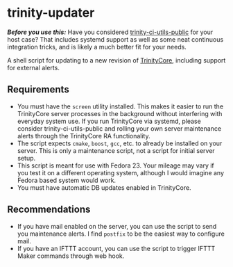 # trinity-updater
***Before you use this:*** Have you considered [trinity-ci-utils-public](https://github.com/aletson/trinity-ci-utils-public) for your host case? That includes systemd support as well as some neat continuous integration tricks, and is likely a much better fit for your needs. 

A shell script for updating to a new revision of [TrinityCore](http://github.com/trinitycore/trinitycore), including support for external alerts.

## Requirements
* You must have the `screen` utility installed. This makes it easier to run the TrinityCore server processes in the background without interfering with everyday system use. If you run TrinityCore via systemd, please consider trinity-ci-utils-public and rolling your own server maintenance alerts through the TrinityCore RA functionality.
* The script expects `cmake`, `boost`, `gcc`, etc. to already be installed on your server. This is only a maintenance script, not a script for initial server setup.
* This script is meant for use with Fedora 23. Your mileage may vary if you test it on a different operating system, although I would imagine any Fedora based system would work.
* You must have automatic DB updates enabled in TrinityCore.

## Recommendations
* If you have mail enabled on the server, you can use the script to send you maintenance alerts. I find `postfix` to be the easiest way to configure mail.
* If you have an IFTTT account, you can use the script to trigger IFTTT Maker commands through web hook.
